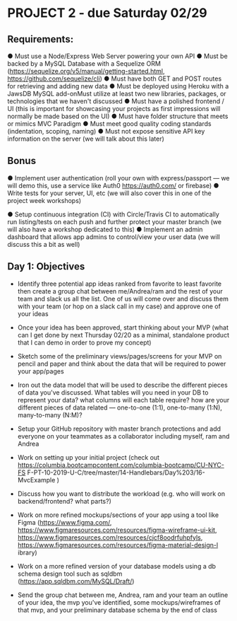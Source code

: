 # PROJECT 2  - due Saturday 02/29

## Requirements:

● Must use a Node/Express Web Server powering your own API
● Must be backed by a MySQL Database with a Sequelize ORM
     (https://sequelize.org/v5/manual/getting-started.html,
     https://github.com/sequelize/cli)
● Must have both GET and POST routes for retrieving and
     adding new data
● Must be deployed using Heroku with a JawsDB MySQL
     add-onMust utilize at least two new libraries, packages, or
     technologies that we haven't discussed
● Must have a polished frontend / UI (this is important for
     showcasing your projects as first impressions will normally
     be made based on the UI)
● Must have folder structure that meets or mimics MVC
Paradigm
● Must meet good quality coding standards (indentation,
     scoping, naming)
● Must not expose sensitive API key information on the server
     (we will talk about this later)

## Bonus
● Implement user authentication (roll your own with express/passport — we will demo this, use a service like Auth0 https://auth0.com/ or firebase)
● Write tests for your server, UI, etc (we will also cover this in one of the project week workshops)

 ● Setup continuous integration (CI) with Circle/Travis CI to automatically run listing/tests on each push and further protect your master branch (we will also have a workshop dedicated to this)
● Implement an admin dashboard that allows app admins to control/view your user data (we will discuss this a bit as well)

## Day 1: Objectives
- Identify three potential app ideas ranked from favorite to
least favorite then create a group chat between me/Andrea/ram
and the rest of your team and slack us all the list.  One of us
will come over and discuss them with your team (or hop on a
slack call in my case) and approve one of your ideas
- Once your idea has been approved, start thinking about your
MVP (what can I get done by next Thursday 02/20 as a minimal,
standalone product that I can demo in order to prove my concept)
- Sketch some of the preliminary views/pages/screens for your
MVP on pencil and paper and think about the data that will be
required to power your app/pages
- Iron out the data model that will be used to describe the
different pieces of data you've discussed.  What tables will you
need in your DB to represent your data? what columns will each
table require? how are your different pieces of data related —
one-to-one (1:1), one-to-many (1:N), many-to-many (N:M)?

 - Setup your GitHub repository with master branch protections
and add everyone on your teammates as a collaborator including
myself, ram and Andrea
- Work on setting up your initial project (check out
https://columbia.bootcampcontent.com/columbia-bootcamp/CU-NYC-FS
F-PT-10-2019-U-C/tree/master/14-Handlebars/Day%203/16-MvcExample
)
- Discuss how you want to distribute the workload (e.g. who will
work on backend/frontend?  what parts?)
- Work on more refined mockups/sections of your app using a tool
like Figma (https://www.figma.com/,
https://www.figmaresources.com/resources/figma-wireframe-ui-kit,
https://www.figmaresources.com/resources/cjcf8oodrfuhpfyls,
https://www.figmaresources.com/resources/figma-material-design-l
ibrary)
- Work on a more refined version of your database models using a
db schema design tool such as sqldbm
(https://app.sqldbm.com/MySQL/Draft/)
- Send the group chat between me, Andrea, ram and your team an
outline of your idea, the mvp you've identified, some
mockups/wireframes of that mvp, and your preliminary database
schema by the end of class
